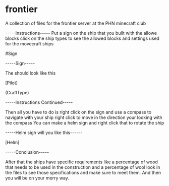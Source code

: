 # frontier
A collection of files for the frontier server at the PHN minecraft club


-----Instructions-----
Put a sign on the ship that you built with the allowe blocks click on the ship types to see the allowed blocks and settings used for the movecraft ships

#Sign

-----Sign-----




The should look like this

[Pilot]


(CraftType)




-----Instructions Continued-----


Then all you have to do is right click on the sign and use a compass to navigate with your ship right click to move in the direction your looking with the compass
You can make a helm sign and right click that to rotate the ship


-----Helm sigh will you like this------ 


[Helm]


-----Conclusion-----


After that the ships have specific requirements like a percentage of wood that needs to be used in the construction and a percentage of wool
look in the files to see those specifications and make sure to meet them. And then you will be on your merry way. 
